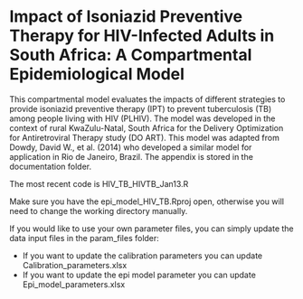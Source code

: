 # Impact of Isoniazid Preventive Therapy for HIV-Infected Adults in South Africa: A Compartmental Epidemiological Model

This  compartmental  model  evaluates  the  impacts  of  different  strategies  to  provide  isoniazid preventive therapy (IPT) to prevent tuberculosis (TB) among people living with HIV (PLHIV). The model was developed in the context of rural KwaZulu-Natal,  South Africa for the Delivery Optimization for Antiretroviral Therapy study (DO ART). This model was adapted from Dowdy, David W., et al. (2014) who developed a similar model for application in Rio de Janeiro, Brazil. The appendix is stored in the documentation folder.

The most recent code is HIV_TB_HIVTB_Jan13.R

Make sure you have the epi_model_HIV_TB.Rproj open, otherwise you will need to change the working directory manually.

If you would like to use your own parameter files, you can simply update the data input files in the param_files folder:
- If you want to update the calibration parameters you can update Calibration_parameters.xlsx
- If you want to update the epi model parameter you can update Epi_model_parameters.xlsx
